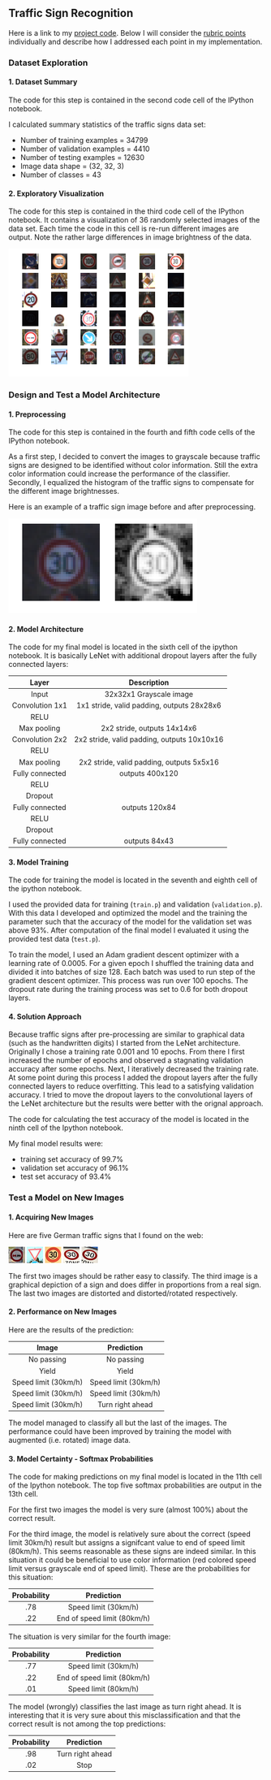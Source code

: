 ## Traffic Sign Recognition 

[//]: # (Image References)

[visualization]: ./visualization.png "Visualization"
[preprocessing]: ./preprocessed_image.png "Preprocessing"
[internet-0]: ./internet-examples/0.png "Example 0"
[internet-1]: ./internet-examples/1.png "Example 1"
[internet-2]: ./internet-examples/2.png "Example 2"
[internet-3]: ./internet-examples/3.png "Example 3"
[internet-4]: ./internet-examples/4.png "Example 4"

Here is a link to my [project code](https://github.com/uboot/CarND-Traffic-Sign-Classifier-Project/blob/master/Traffic_Sign_Classifier.ipynb). Below I will consider the [rubric points](https://review.udacity.com/#!/rubrics/481/view) individually and describe how I addressed each point in my implementation.  

### Dataset Exploration

#### 1. Dataset Summary

The code for this step is contained in the second code cell of the IPython notebook.  

I calculated summary statistics of the traffic signs data set:

* Number of training examples = 34799
* Number of validation examples = 4410
* Number of testing examples = 12630
* Image data shape = (32, 32, 3)
* Number of classes = 43

#### 2. Exploratory Visualization

The code for this step is contained in the third code cell of the IPython notebook. It contains a visualization of 36 randomly selected images of the data set. Each time the code in this cell is re-run different images are output. Note the rather large differences in image brightness of the data.

![alt text][visualization]

### Design and Test a Model Architecture

#### 1. Preprocessing

The code for this step is contained in the fourth and fifth code cells of the IPython notebook.

As a first step, I decided to convert the images to grayscale because traffic signs are designed to be identified without color information. Still the extra color information could increase the performance of the classifier. Secondly, I equalized the histogram of the traffic signs to compensate for the different image brightnesses.

Here is an example of a traffic sign image before and after preprocessing.

![alt text][preprocessing]

#### 2. Model Architecture

The code for my final model is located in the sixth cell of the ipython notebook. It is basically LeNet with additional dropout layers after the fully connected layers: 

| Layer         	|     Description	        		| 
|:---------------------:|:---------------------------------------------:| 
| Input         	| 32x32x1 Grayscale image   			|
| Convolution 1x1     	| 1x1 stride, valid padding, outputs 28x28x6 	|
| RELU			|						|
| Max pooling	      	| 2x2 stride,  outputs 14x14x6 			|
| Convolution 2x2	| 2x2 stride, valid padding, outputs 10x10x16	|
| RELU			|						|
| Max pooling	      	| 2x2 stride, valid padding, outputs 5x5x16	|
| Fully connected	| outputs 400x120    				|
| RELU			|						|
| Dropout		|						|
| Fully connected	| outputs 120x84    				|
| RELU			|						|
| Dropout		|						|
| Fully connected	| outputs 84x43    				|

#### 3. Model Training

The code for training the model is located in the seventh and eighth cell of the ipython notebook.

I used the provided data for training (`train.p`) and validation (`validation.p`). With this data I developed and optimized the model and the training the parameter such that the accuracy of the model for the validation set was above 93%. After computation of the final model I evaluated it using the provided test data (`test.p`).

To train the model, I used an Adam gradient descent optimizer with a learning rate of 0.0005. For a given epoch I shuffled the training data and divided it into batches of size 128. Each batch was used to run step of the gradient descent optimizer. This process was run over 100 epochs. The dropout rate during the training process was set to 0.6 for both dropout layers.

#### 4. Solution Approach

Because traffic signs after pre-processing are similar to graphical data (such as the handwritten digits) I started from the LeNet architecture. Originally I chose a training rate 0.001 and 10 epochs. From there I first increased the number of epochs and observed a stagnating validation accuracy after some epochs. Next, I iteratively decreased the training rate. At some point during this process I added the dropout layers after the fully connected layers to reduce overfitting. This lead to a satisfying validation accuracy. I tried to move the dropout layers to the convolutional layers of the LeNet architecture but the results were better with the orignal approach.

The code for calculating the test accuracy of the model is located in the ninth cell of the Ipython notebook.

My final model results were:
* training set accuracy of 99.7%
* validation set accuracy of 96.1% 
* test set accuracy of 93.4%

### Test a Model on New Images

#### 1. Acquiring New Images

Here are five German traffic signs that I found on the web:

![alt text][internet-0] ![alt text][internet-1] ![alt text][internet-2] ![alt text][internet-3] ![alt text][internet-4]

The first two images should be rather easy to classify. The third image is a graphical depiction of a sign and does differ in proportions from a real sign. The last two images are distorted and distorted/rotated respectively. 

#### 2. Performance on New Images

Here are the results of the prediction:

| Image                 |     Prediction	        	| 
|:---------------------:|:-------------------------------------:| 
| No passing     	| No passing   				| 
| Yield     		| Yield 				|
| Speed limit (30km/h)	| Speed limit (30km/h)			|
| Speed limit (30km/h)	| Speed limit (30km/h)			|
| Speed limit (30km/h)	| Turn right ahead			|


The model managed to classify all but the last of the images. The performance could have been improved by training the model with augmented (i.e. rotated) image data.

#### 3. Model Certainty - Softmax Probabilities

The code for making predictions on my final model is located in the 11th cell of the Ipython notebook. The top five softmax probabilities are output in the 13th cell.

For the first two images the model is very sure (almost 100%) about the correct result.

For the third image, the model is relatively sure about the correct (speed limit 30km/h) result but assigns a signifcant value to end of speed limit (80km/h). This seems reasonable as these signs are indeed similar. In this situation it could be beneficial to use color information (red colored speed limit versus grayscale end of speed limit). These are the probabilities for this situation:

| Probability         	|     Prediction	        		| 
|:---------------------:|:---------------------------------------------:| 
| .78         		| Speed limit (30km/h)  			| 
| .22     		| End of speed limit (80km/h)			|

The situation is very similar for the fourth image:

| Probability         	|     Prediction	        		| 
|:---------------------:|:---------------------------------------------:| 
| .77        		| Speed limit (30km/h)  			| 
| .22     		| End of speed limit (80km/h)			|
| .01     		| Speed limit (80km/h)		        	|

The model (wrongly) classifies the last image as turn right ahead. It is interesting that it is very sure about this misclassification and that the correct result is not among the top predictions:

| Probability         	|     Prediction	        		| 
|:---------------------:|:---------------------------------------------:| 
| .98        		| Turn right ahead 		        	| 
| .02     		| Stop		                        	|


